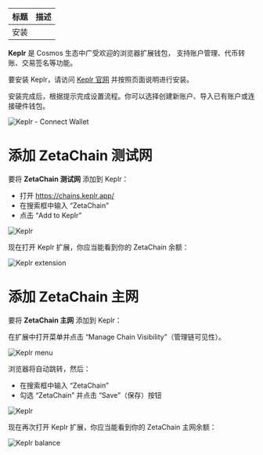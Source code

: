 | 标题 | 描述 |
| :--- | :--- |
| 安装 |      |

**Keplr** 是 Cosmos 生态中广受欢迎的浏览器扩展钱包，
支持账户管理、代币转账、交易签名等功能。

要安装 Keplr，请访问 [Keplr 官网](https://www.keplr.app/) 并按照页面说明进行安装。

安装完成后，根据提示完成设置流程。你可以选择创建新账户、导入已有账户或连接硬件钱包。

![Keplr - Connect Wallet](https://www.zetachain.com/docs/_next/image/?url=%2Fdocs%2F_next%2Fstatic%2Fmedia%2Fkeplr-setup.732f93e7.png&w=3840&q=75)

# 添加 ZetaChain 测试网

要将 **ZetaChain 测试网** 添加到 Keplr：

- 打开 https://chains.keplr.app/
- 在搜索框中输入 “ZetaChain”
- 点击 “Add to Keplr”

![Keplr](https://www.zetachain.com/docs/_next/image/?url=%2Fdocs%2F_next%2Fstatic%2Fmedia%2Fkeplr-add-zetachain.83eba6bd.png&w=3840&q=75)

现在打开 Keplr 扩展，你应当能看到你的 ZetaChain 余额：

![Keplr extension](https://www.zetachain.com/docs/_next/image/?url=%2Fdocs%2Fimg%2Fdocs%2Fkeplr-balances.png&w=828&q=75)


# 添加 ZetaChain 主网

要将 **ZetaChain 主网** 添加到 Keplr：

在扩展中打开菜单并点击 “Manage Chain Visibility”（管理链可见性）。

![Keplr menu](https://www.zetachain.com/docs/_next/image/?url=%2Fdocs%2Fimg%2Fdocs%2Fkeplr-menu.png&w=828&q=75)

浏览器将自动跳转，然后：

- 在搜索框中输入 “ZetaChain”  
- 勾选 “ZetaChain” 并点击 “Save”（保存）按钮

![Keplr](https://www.zetachain.com/docs/_next/image/?url=%2Fdocs%2F_next%2Fstatic%2Fmedia%2Fkeplr-add-zetachain-mainnet.541b138f.png&w=3840&q=75)

现在再次打开 Keplr 扩展，你应当能看到你的 ZetaChain 主网余额：

![Keplr balance](https://www.zetachain.com/docs/_next/image/?url=%2Fdocs%2Fimg%2Fdocs%2Fkeplr-balances-mainnet.png&w=828&q=75)

